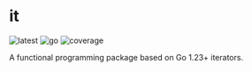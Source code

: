 # it

![latest](https://img.shields.io/badge/latest-v0.0.0-green)
![go](https://img.shields.io/badge/go-1.23-00ADD8?logo=go)
![coverage](https://img.shields.io/badge/coverage-100.0%25-44CC11)

A functional programming package based on Go 1.23+ iterators.

